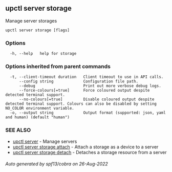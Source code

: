 ## upctl server storage

Manage server storages

```
upctl server storage [flags]
```

### Options

```
  -h, --help   help for storage
```

### Options inherited from parent commands

```
  -t, --client-timeout duration   Client timeout to use in API calls.
      --config string             Configuration file path.
      --debug                     Print out more verbose debug logs.
      --force-colours[=true]      Force coloured output despite detected terminal support.
      --no-colours[=true]         Disable coloured output despite detected terminal support. Colours can also be disabled by setting NO_COLOR environment variable.
  -o, --output string             Output format (supported: json, yaml and human) (default "human")
```

### SEE ALSO

* [upctl server](upctl_server.md)	 - Manage servers
* [upctl server storage attach](upctl_server_storage_attach.md)	 - Attach a storage as a device to a server
* [upctl server storage detach](upctl_server_storage_detach.md)	 - Detaches a storage resource from a server

###### Auto generated by spf13/cobra on 26-Aug-2022
